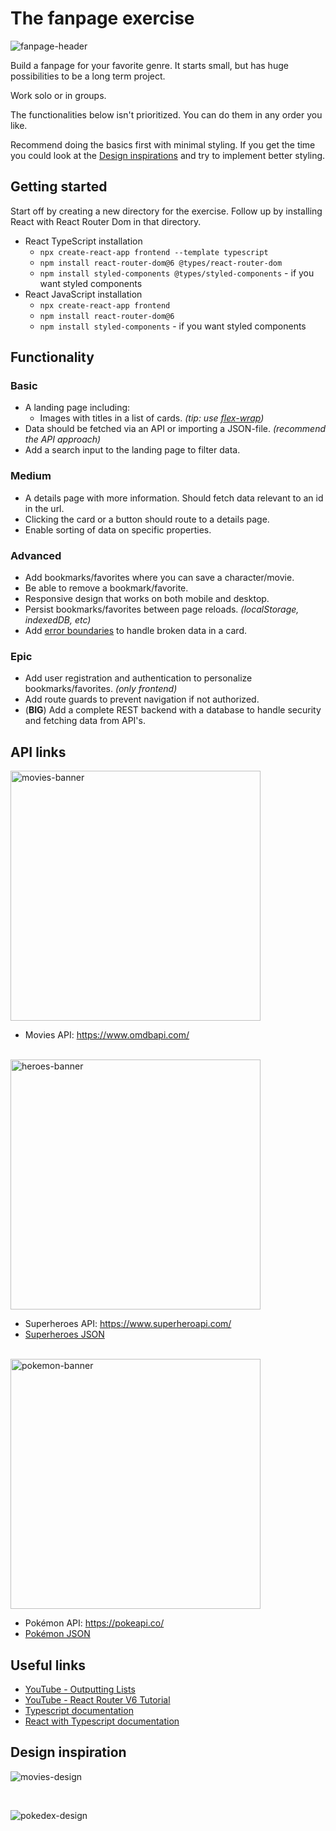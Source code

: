 # The fanpage exercise

<img src="https://github.com/Aarkan1/exercises/raw/main/the-fanpage/assets/fanpage-header.png" alt="fanpage-header" style="max-width: 100%;">

Build a fanpage for your favorite genre. It starts small, but has huge possibilities to be a long term project. 

Work solo or in groups. 

The functionalities below isn't prioritized. You can do them in any order you like.

Recommend doing the basics first with minimal styling. If you get the time you could look at the [Design inspirations](#design-inspiration) and try to implement better styling.

## Getting started

Start off by creating a new directory for the exercise. 
Follow up by installing React with React Router Dom in that directory. 

- React TypeScript installation
    - `npx create-react-app frontend --template typescript`
    - `npm install react-router-dom@6 @types/react-router-dom`
    - `npm install styled-components @types/styled-components` - if you want styled components
- React JavaScript installation
    - `npx create-react-app frontend`
    - `npm install react-router-dom@6`
    - `npm install styled-components` - if you want styled components

## Functionality

### Basic

- A landing page including:
    - Images with titles in a list of cards. _(tip: use [flex-wrap](https://developer.mozilla.org/en-US/docs/Web/CSS/flex-wrap))_
- Data should be fetched via an API or importing a JSON-file. _(recommend the API approach)_
- Add a search input to the landing page to filter data.

### Medium

- A details page with more information. Should fetch data relevant to an id in the url.
- Clicking the card or a button should route to a details page.
- Enable sorting of data on specific properties.

### Advanced

- Add bookmarks/favorites where you can save a character/movie.
- Be able to remove a bookmark/favorite.
- Responsive design that works on both mobile and desktop.
- Persist bookmarks/favorites between page reloads. _(localStorage, indexedDB, etc)_
- Add [error boundaries](https://reactjs.org/docs/error-boundaries.html) to handle broken data in a card.

### Epic

- Add user registration and authentication to personalize bookmarks/favorites. _(only frontend)_
- Add route guards to prevent navigation if not authorized.
- (**BIG**) Add a complete REST backend with a database to handle security and fetching data from API's.

## API links
<img src="https://github.com/Aarkan1/exercises/raw/main/the-fanpage/assets/movies-banner.png" alt="movies-banner" width="400">

- Movies API: https://www.omdbapi.com/

<br>
<img src="https://github.com/Aarkan1/exercises/raw/main/the-fanpage/assets/heroes-banner.jpg" alt="heroes-banner" width="400">

- Superheroes API: https://www.superheroapi.com/
- [Superheroes JSON](https://raw.githubusercontent.com/Aarkan1/exercises/main/the-fanpage/assets/superheroes.json)

<br>
<img src="https://github.com/Aarkan1/exercises/raw/main/the-fanpage/assets/pokemon-banner.png" alt="pokemon-banner" width="400">

- Pokémon API: https://pokeapi.co/
- [Pokémon JSON](https://github.com/Aarkan1/exercises/raw/main/the-fanpage/assets/pokemon.json)

## Useful links

- [YouTube - Outputting Lists](https://youtu.be/tHjxSVaj_wY)
- [YouTube - React Router V6 Tutorial](https://youtu.be/UjHT_NKR_gU)
- [Typescript documentation](https://www.typescriptlang.org/)
- [React with Typescript documentation](https://react-typescript-cheatsheet.netlify.app/)

## Design inspiration

![movies-design](https://github.com/Aarkan1/exercises/raw/main/the-fanpage/assets/movies-design.jpg)

<br>

![pokedex-design](https://github.com/Aarkan1/exercises/raw/main/the-fanpage/assets/pokedex-design.png)